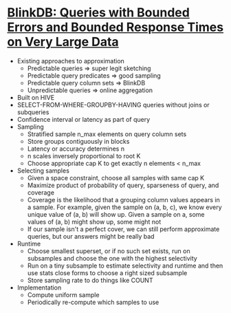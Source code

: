 # [BlinkDB: Queries with Bounded Errors and Bounded Response Times on Very Large Data](https://scholar.google.com/scholar?cluster=4916926405792203059)
- Existing approaches to approximation
    - Predictable queries => super legit sketching
    - Predictable query predicates => good sampling
    - Predictable query column sets => BlinkDB
    - Unpredictable queries => online aggregation
- Built on HIVE
- SELECT-FROM-WHERE-GROUPBY-HAVING queries without joins or subqueries
- Confidence interval or latency as part of query
- Sampling
    - Stratified sample n_max elements on query column sets
    - Store groups contiguously in blocks
    - Latency or accuracy determines n
    - n scales inversely proportional to root K
    - Choose appropriate cap K to get exactly n elements < n_max
- Selecting samples
    - Given a space constraint, choose all samples with same cap K
    - Maximize product of probability of query, sparseness of query, and coverage
    - Coverage is the likelihood that a grouping column values appears in a
      sample. For example, given the sample on (a, b, c), we know every unique
      value of (a, b) will show up. Given a sample on a, some values of (a, b)
      might show up, some might not
    - If our sample isn't a perfect cover, we can still perform approximate
      queries, but our answers might be really bad
- Runtime
    - Choose smallest superset, or if no such set exists, run on subsamples and
      choose the one with the highest selectivity
    - Run on a tiny subsample to estimate selectivity and runtime and then use
      stats close forms to choose a right sized subsample
    - Store sampling rate to do things like COUNT
- Implementation
    - Compute uniform sample
    - Periodically re-compute which samples to use


